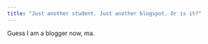 ```yaml
---
title: "Just another student. Just another blogspot. Or is it?"
---
```


Guess I am a blogger now, ma.
